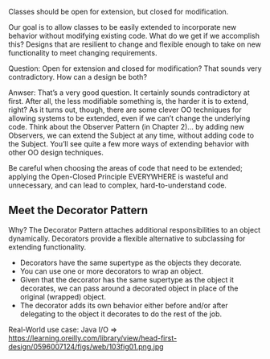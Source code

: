 Classes should be open for extension, but closed for modification.

Our goal is to allow classes to be easily extended to incorporate new behavior without modifying existing code. What do we get if we accomplish this? Designs that are resilient to change and flexible enough to take on new functionality to meet changing requirements.


Question: Open for extension and closed for modification? That sounds very contradictory. How can a design be both?

Anwser: 
That’s a very good question. It certainly sounds contradictory at first. After all, the less modifiable something is, the harder it is to extend, right?
As it turns out, though, there are some clever OO techniques for allowing systems to be extended, even if we can’t change the underlying code. Think about the Observer Pattern (in Chapter 2)... by adding new Observers, we can extend the Subject at any time, without adding code to the Subject. 
You’ll see quite a few more ways of extending behavior with other OO design techniques.

Be careful when choosing the areas of code that need to be extended; applying the Open-Closed Principle EVERYWHERE is wasteful and unnecessary, and can lead to complex, hard-to-understand code.


Meet the Decorator Pattern
--------------------------

Why? 
The Decorator Pattern attaches additional responsibilities to an object dynamically. Decorators provide a flexible alternative to subclassing for extending functionality.

- Decorators have the same supertype as the objects they decorate.
- You can use one or more decorators to wrap an object.
- Given that the decorator has the same supertype as the object it decorates, we can pass around a decorated object in place of the original (wrapped) object.
- The decorator adds its own behavior either before and/or after delegating to the object it decorates to do the rest of the job.

Real-World use case:
Java I/O => https://learning.oreilly.com/library/view/head-first-design/0596007124/figs/web/103fig01.png.jpg
    
            
